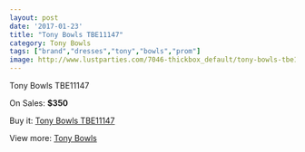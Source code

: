 ```yaml
---
layout: post
date: '2017-01-23'
title: "Tony Bowls TBE11147"
category: Tony Bowls
tags: ["brand","dresses","tony","bowls","prom"]
image: http://www.lustparties.com/7046-thickbox_default/tony-bowls-tbe11147.jpg
---
```

Tony Bowls TBE11147

On Sales: **$350**
<a href="https://www.lustparties.com/en/tony-bowls/2411-tony-bowls-tbe11147.html"><amp-img layout="responsive" width="600" height="600" src="//www.lustparties.com/7046-thickbox_default/tony-bowls-tbe11147.jpg" alt="Tony Bowls TBE11147 0" /></a>
<a href="https://www.lustparties.com/en/tony-bowls/2411-tony-bowls-tbe11147.html"><amp-img layout="responsive" width="600" height="600" src="//www.lustparties.com/7050-thickbox_default/tony-bowls-tbe11147.jpg" alt="Tony Bowls TBE11147 1" /></a>
<a href="https://www.lustparties.com/en/tony-bowls/2411-tony-bowls-tbe11147.html"><amp-img layout="responsive" width="600" height="600" src="//www.lustparties.com/7049-thickbox_default/tony-bowls-tbe11147.jpg" alt="Tony Bowls TBE11147 2" /></a>
<a href="https://www.lustparties.com/en/tony-bowls/2411-tony-bowls-tbe11147.html"><amp-img layout="responsive" width="600" height="600" src="//www.lustparties.com/7048-thickbox_default/tony-bowls-tbe11147.jpg" alt="Tony Bowls TBE11147 3" /></a>
<a href="https://www.lustparties.com/en/tony-bowls/2411-tony-bowls-tbe11147.html"><amp-img layout="responsive" width="600" height="600" src="//www.lustparties.com/7047-thickbox_default/tony-bowls-tbe11147.jpg" alt="Tony Bowls TBE11147 4" /></a>

Buy it: [Tony Bowls TBE11147](https://www.lustparties.com/en/tony-bowls/2411-tony-bowls-tbe11147.html "Tony Bowls TBE11147")

View more: [Tony Bowls](https://www.lustparties.com/en/5-tony-bowls "Tony Bowls")